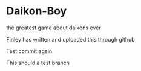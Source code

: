 # Daikon-Boy
the greatest game about daikons ever

Finley has written and uploaded this through github

Test commit again


This should a test branch